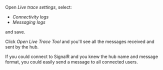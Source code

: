 
Open _Live trace settings_, select:

- _Connectivity logs_
- _Messaging logs_ 

and save.

Click _Open Live Trace Tool_ and you'll see all the messages received and sent by the hub.

If you could connect to SignalR and you knew the hub name and message format, you could easily send a message to all connected users.